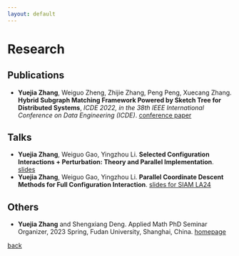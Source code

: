 ```yaml
---
layout: default
---
```


# Research

## Publications

*   **Yuejia Zhang**, Weiguo Zheng, Zhijie Zhang, Peng Peng, Xuecang Zhang. **Hybrid Subgraph Matching Framework Powered by Sketch Tree for Distributed Systems**, _ICDE 2022, in the 38th IEEE International Conference on Data Engineering (ICDE)_. [conference paper](https://ieeexplore.ieee.org/document/9835279)

## Talks

*   **Yuejia Zhang**, Weiguo Gao, Yingzhou Li. **Selected Configuration Interactions + Perturbation: Theory and Parallel Implementation**. [slides](slides/fudan2023.pdf)
*   **Yuejia Zhang**, Weiguo Gao, Yingzhou Li. **Parallel Coordinate Descent Methods for Full Configuration Interaction**. [slides for SIAM LA24](slides/siamla24.pdf)

## Others

*   **Yuejia Zhang** and Shengxiang Deng. Applied Math PhD Seminar Organizer, 2023 Spring, Fudan University, Shanghai, China. [homepage](https://amphds.yingzhouli.com/2023Spring.html)

[back](./)
